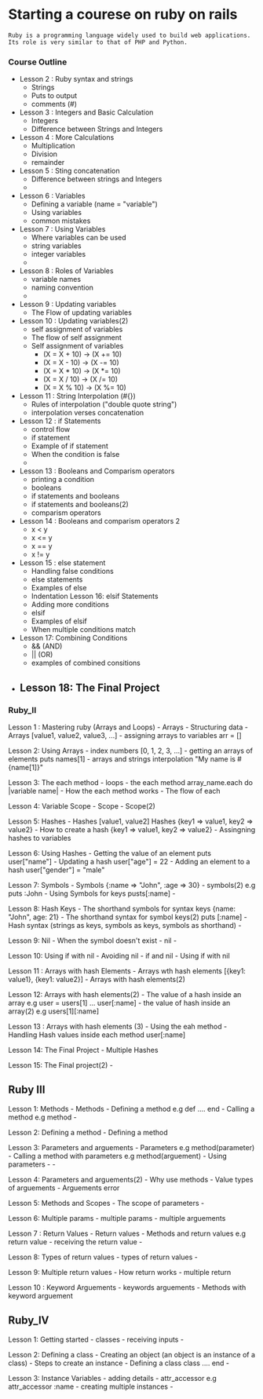 # Starting a courese on ruby on rails
    Ruby is a programming language widely used to build web applications. Its role is very similar to that of PHP and Python.


### Course Outline
- Lesson 2 : Ruby syntax and strings
    -  Strings
    -  Puts to output
    -  comments (#)
- Lesson 3 : Integers and Basic Calculation
    -  Integers
    -  Difference between Strings and Integers
- Lesson 4 : More Calculations
    -  Multiplication
    -  Division
    -  remainder
- Lesson 5 : Sting concatenation
    -  Difference between strings and Integers
    -  
- Lesson 6 : Variables
    -  Defining a variable (name = "variable")
    -  Using variables
    -  common mistakes
- Lesson 7 : Using Variables 
    -  Where variables can be used
    -  string variables
    -  integer variables
    -  
- Lesson 8 : Roles of Variables 
    -  variable names
    -  naming convention
    -  
- Lesson 9 : Updating variables
    -  The Flow of updating variables
- Lesson 10 : Updating variables(2)
    -  self assignment of variables
    -  The flow of self assignment
    -  Self assignment of variables 
        -  (X = X + 10) -> (X += 10)
        -  (X = X - 10) -> (X -= 10)
        -  (X = X * 10) -> (X *= 10)
        -  (X = X / 10) -> (X /= 10)
        -  (X = X % 10) -> (X %= 10)
- Lesson 11 : String Interpolation (#{})
    -  Rules of interpolation ("double quote string")
    -  interpolation verses concatenation
- Lesson 12 : if Statements
    -  control flow
    -  if statement
    -  Example of if statement
    -  When the condition is false
    -  
- Lesson 13 : Booleans and Comparism operators
    -  printing a condition
    -  booleans
    -  if statements and booleans
    -  if statements and booleans(2)
    -  comparism operators
- Lesson 14 : Booleans and comparism operators 2
    -  x < y
    -  x <= y
    -  x == y
    -  x != y
- Lesson 15 : else statement
    -  Handling false conditions
    -  else statements
    - Examples of else
    -  Indentation
Lesson 16: elsif Statements
    -  Adding more conditions
    -  elsif
    -  Examples of elsif
    -  When multiple conditions match
- Lesson 17: Combining Conditions
    -  && (AND)
    -  || (OR)
    -  examples of combined consitions
- Lesson 18: The Final Project
    -  

### Ruby_II
Lesson 1 : Mastering ruby (Arrays and Loops)
    -  Arrays
    -  Structuring data
    -  Arrays [value1, value2, value3, ...]
    -  assigning arrays to variables arr = []

Lesson 2: Using Arrays
    -  index numbers [0, 1, 2, 3, ...]
    -  getting an arrays of elements puts names[1]
    -  arrays and strings interpolation "My name is #{name[1]}"

Lesson 3: The each method
    -  loops
    -  the each method array_name.each do  |variable name|
    -  How the each method works
    -  The flow of each

Lesson 4: Variable Scope
    -  Scope
    -  Scope(2)

Lesson 5: Hashes
    -  Hashes [value1, value2] Hashes {key1 => value1, key2 => value2}
    -  How to create a hash {key1 => value1, key2 => value2}
    -  Assingning hashes to variables 

Lesson 6: Using Hashes
    -  Getting the value of an element puts user["name"]
    -  Updating a hash user["age"] = 22
    -  Adding an element to a hash user["gender"] = "male"

Lesson 7: Symbols
    -  Symbols {:name => "John", :age => 30}
    -  symbols(2) e.g puts :John
    -  Using Symbols for keys pusts[:name]
    -  

Lesson 8: Hash Keys
    -  The shorthand symbols for syntax keys {name: "John", age: 21}
    -  The shorthand syntax for symbol keys(2) puts [:name]
    -  Hash syntax (strings as keys, symbols as keys, symbols as shorthand)
    -  

Lesson 9: Nil
    -  When the symbol doesn't exist
    -  nil
    -  

Lesson 10: Using if with nil
    -  Avoiding nil
    -  if and nil
    -  Using if with nil

Lesson 11 : Arrays with hash Elements
    -  Arrays wth hash elements [{key1: value1}, {key1: value2}]
    -  Arrays with hash elements(2)

Lesson 12: Arrays with hash elements(2)
    -  The value of a hash inside an array e.g user = users[1] ... user[:name]
    -  the value of hash inside an array(2) e.g users[1][:name]

Lesson 13 : Arrays with hash elements (3)
    -  Using the eah method
    -  Handling Hash values inside each method user[:name]

Lesson 14: The Final Project
    -  Multiple Hashes

Lesson 15: The Final project(2)
    -  

## Ruby III
Lesson 1: Methods
    -  Methods 
    -  Defining a method e.g def .... end
    -  Calling a method e.g method
    -  

Lesson 2: Defining a method
    -  Defining a method

Lesson 3: Parameters and arguements
    -  Parameters e.g method(parameter)
    -  Calling a method with parameters e.g method(arguement)
    -  Using parameters 
    - -

Lesson 4: Parameters and arguements(2)
    -  Why use methods
    -  Value types of arguements
    -  Arguements error

Lesson 5: Methods and Scopes
    -  The scope of parameters
    -  

Lesson 6: Multiple params
    -  multiple params
    -  multiple arguements

Lesson 7 :  Return Values
    -  Return values 
    -  Methods and return values e.g return value
    -  receiving the return value
    -  

Lesson 8: Types of return values 
    -  types of return values
    -  

Lesson 9: Multiple return values
    -  How return works 
    -  multiple return

Lesson 10 : Keyword Arguements
    -  keywords arguements
    -  Methods with keyword arguement

## Ruby_IV
Lesson 1: Getting started
    -  classes
    -  receiving inputs
    -  

Lesson 2: Defining a class
    -  Creating an object (an object is an instance of a class)
    -  Steps to create an instance
    -  Defining a class class .... end
    -  

Lesson 3: Instance Variables 
    -  adding details
    -  attr_accessor e.g attr_accessor :name
    -  creating multiple instances
    -  
